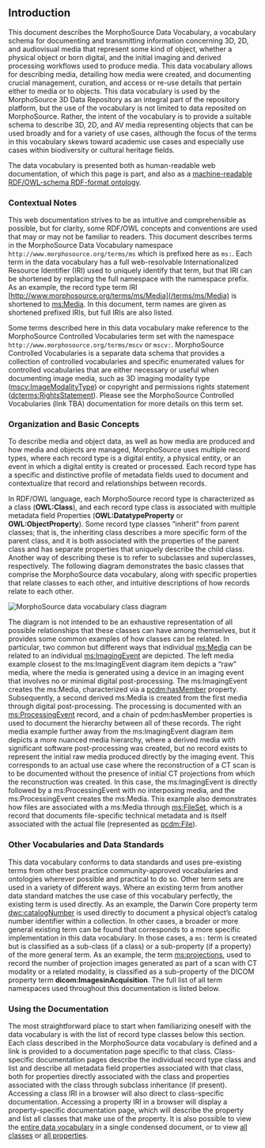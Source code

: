 ## Introduction

This document describes the MorphoSource Data Vocabulary, a vocabulary schema for documenting and transmitting information concerning 3D, 2D, and audiovisual media that represent some kind of object, whether a physical object or born digital, and the initial imaging and derived processing workflows used to produce media. This data vocabulary allows for describing media, detailing how media were created, and documenting crucial management, curation, and access or re-use details that pertain either to media or to objects. This data vocabulary is used by the MorphoSource 3D Data Repository as an integral part of the repository platform, but the use of the vocabulary is not limited to data reposited on MorphoSource. Rather, the intent of the vocabulary is to provide a suitable schema to describe 3D, 2D, and AV media representing objects that can be used broadly and for a variety of use cases, although the focus of the terms in this vocabulary skews toward academic use cases and especially use cases within biodiversity or cultural heritage fields.

The data vocabulary is presented both as human-readable web documentation, of which this page is part, and also as a [machine-readable RDF/OWL-schema RDF-format ontology](/terms/ms.rdf).

### Contextual Notes

This web documentation strives to be as intuitive and comprehensible as possible, but for clarity, some RDF/OWL concepts and conventions are used that may or may not be familiar to readers. This document describes terms in the MorphoSource Data Vocabulary namespace `http://www.morphosource.org/terms/ms` which is prefixed here as `ms:`. Each term in the data vocabulary has a full web-resolvable Internationalized Resource Identifier (IRI) used to uniquely identify that term, but that IRI can be shortened by replacing the full namespace with the namespace prefix. As an example, the record type term IRI [http://www.morphosource.org/terms/ms/Media](/terms/ms/Media) is shortened to [ms:Media](/terms/ms/Media). In this document, term names are given as shortened prefixed IRIs, but full IRIs are also listed.

Some terms described here in this data vocabulary make reference to the MorphoSource Controlled Vocabularies term set with the namespace `http://www.morphosource.org/terms/mscv` or `mscv:`. MorphoSource Controlled Vocabularies is a separate data schema that provides a collection of controlled vocabularies and specific enumerated values for controlled vocabularies that are either necessary or useful when documenting image media, such as 3D imaging modality type ([mscv:ImageModalityType](/terms/mscv/ImageModalityType)) or copyright and permissions rights statement ([dcterms:RightsStatement](http://purl.org/dc/terms/RightsStatement)). Please see the MorphoSource Controlled Vocabularies (link TBA) documentation for more details on this term set.

### Organization and Basic Concepts

To describe media and object data, as well as how media are produced and how media and objects are managed, MorphoSource uses multiple record types, where each record type is a digital entity, a physical entity, or an event in which a digital entity is created or processed. Each record type has a specific and distinctive profile of metadata fields used to document and contextualize that record and relationships between records. 

In RDF/OWL language, each MorphoSource record type is characterized as a class (**OWL:Class**), and each record type class is associated with multiple metadata field Properties (**OWL:DatatypeProperty** or **OWL:ObjectProperty**). Some record type classes “inherit” from parent classes; that is, the inheriting class describes a more specific form of the parent class, and it is both associated with the properties of the parent class and has separate properties that uniquely describe the child class. Another way of describing these is to refer to subclasses and superclasses, respectively. The following diagram demonstrates the basic classes that comprise the MorphoSource data vocabulary, along with specific properties that relate classes to each other, and intuitive descriptions of how records relate to each other.

![MorphoSource data vocabulary class diagram](/terms/ms/diagram.png)

The diagram is not intended to be an exhaustive representation of all possible relationships that these classes can have among themselves, but it provides some common examples of how classes can be related. In particular, two common but different ways that individual [ms:Media](/terms/ms/Media) can be related to an individual [ms:ImagingEvent](/terms/ms/ImagingEvent) are depicted. The left media example closest to the ms:ImagingEvent diagram item depicts a “raw” media, where the media is generated using a device in an imaging event that involves no or minimal digital post-processing. The ms:ImagingEvent creates the ms:Media, characterized via a [pcdm:hasMember](http://pcdm.org/models#hasMember) property. Subsequently, a second derived ms:Media is created from the first media through digital post-processing. The processing is documented with an [ms:ProcessingEvent](/terms/ms/ProcessingEvent) record, and a chain of pcdm:hasMember properties is used to document the hierarchy between all of these records. The right media example further away from the ms:ImagingEvent diagram item depicts a more nuanced media hierarchy, where a derived media with significant software post-processing was created, but no record exists to represent the initial raw media produced directly by the imaging event. This corresponds to an actual use case where the reconstruction of a CT scan is to be documented without the presence of initial CT projections from which the reconstruction was created. In this case, the ms:ImagingEvent is directly followed by a ms:ProcessingEvent with no interposing media, and the ms:ProcessingEvent creates the ms:Media. This example also demonstrates how files are associated with a ms:Media through [ms:FileSet](/terms/ms/FileSet), which is a record that documents file-specific technical metadata and is itself associated with the actual file (represented as [pcdm:File](http://pcdm.org/models#File)). 

### Other Vocabularies and Data Standards

This data vocabulary conforms to data standards and uses pre-existing terms from other best practice community-approved vocabularies and ontologies wherever possible and practical to do so. Other term sets are used in a variety of different ways. Where an existing term from another data standard matches the use case of this vocabulary perfectly, the existing term is used directly. As an example, the Darwin Core property term [dwc:catalogNumber](http://rs.tdwg.org/dwc/terms/catalogNumber) is used directly to document a physical object’s catalog number identifier within a collection. In other cases, a broader or more general existing term can be found that corresponds to a more specific implementation in this data vocabulary. In those cases, a `ms:` term is created but is classified as a sub-class (if a class) or a sub-property (if a property) of the more general term. As an example, the term [ms:projections](/terms/ms/projections), used to record the number of projection images generated as part of a scan with CT modality or a related modality, is classified as a sub-property of the DICOM property term **dicom:ImagesinAcquisition**. The full list of all term namespaces used throughout this documentation is listed below. 

### Using the Documentation

The most straightforward place to start when familiarizing oneself with the data vocabulary is with the list of record type classes below this section. Each class described in the MorphoSource data vocabulary is defined and a link is provided to a documentation page specific to that class. Class-specific documentation pages describe the individual record type class and list and describe all metadata field properties associated with that class, both for properties directly associated with the class and properties associated with the class through subclass inheritance (if present). Accessing a class IRI in a browser will also direct to class-specific documentation. Accessing a property IRI in a browser will display a property-specific documentation page, which will describe the property and list all classes that make use of the property. It is also possible to view the [entire data vocabulary](/terms/ms/all) in a single condensed document, or to view [all classes](/terms/ms/classes) or [all properties](/terms/ms/properties). 
